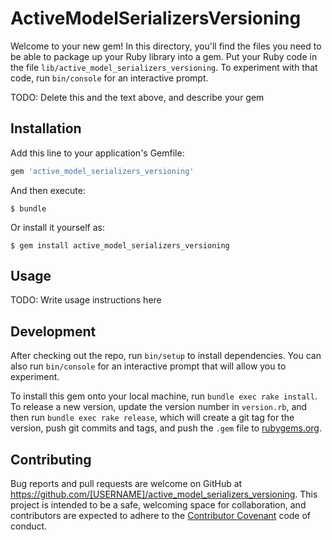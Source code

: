 # ActiveModelSerializersVersioning

Welcome to your new gem! In this directory, you'll find the files you need to be able to package up your Ruby library into a gem. Put your Ruby code in the file `lib/active_model_serializers_versioning`. To experiment with that code, run `bin/console` for an interactive prompt.

TODO: Delete this and the text above, and describe your gem

## Installation

Add this line to your application's Gemfile:

```ruby
gem 'active_model_serializers_versioning'
```

And then execute:

    $ bundle

Or install it yourself as:

    $ gem install active_model_serializers_versioning

## Usage

TODO: Write usage instructions here

## Development

After checking out the repo, run `bin/setup` to install dependencies. You can also run `bin/console` for an interactive prompt that will allow you to experiment.

To install this gem onto your local machine, run `bundle exec rake install`. To release a new version, update the version number in `version.rb`, and then run `bundle exec rake release`, which will create a git tag for the version, push git commits and tags, and push the `.gem` file to [rubygems.org](https://rubygems.org).

## Contributing

Bug reports and pull requests are welcome on GitHub at https://github.com/[USERNAME]/active_model_serializers_versioning. This project is intended to be a safe, welcoming space for collaboration, and contributors are expected to adhere to the [Contributor Covenant](http://contributor-covenant.org) code of conduct.

